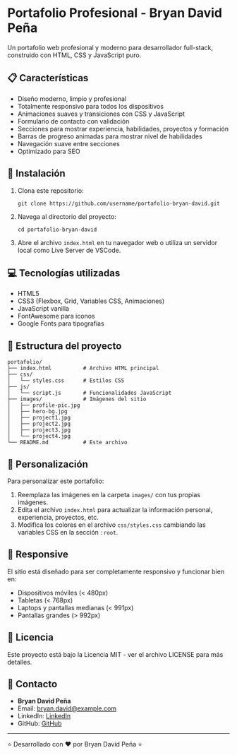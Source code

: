 # Portafolio Profesional - Bryan David Peña

Un portafolio web profesional y moderno para desarrollador full-stack, construido con HTML, CSS y JavaScript puro.

## 📋 Características

- Diseño moderno, limpio y profesional
- Totalmente responsivo para todos los dispositivos
- Animaciones suaves y transiciones con CSS y JavaScript
- Formulario de contacto con validación
- Secciones para mostrar experiencia, habilidades, proyectos y formación
- Barras de progreso animadas para mostrar nivel de habilidades
- Navegación suave entre secciones
- Optimizado para SEO

## 🚀 Instalación

1. Clona este repositorio:
   ```
   git clone https://github.com/username/portafolio-bryan-david.git
   ```

2. Navega al directorio del proyecto:
   ```
   cd portafolio-bryan-david
   ```

3. Abre el archivo `index.html` en tu navegador web o utiliza un servidor local como Live Server de VSCode.

## 💻 Tecnologías utilizadas

- HTML5
- CSS3 (Flexbox, Grid, Variables CSS, Animaciones)
- JavaScript vanilla
- FontAwesome para iconos
- Google Fonts para tipografías

## 📁 Estructura del proyecto

```
portafolio/
├── index.html          # Archivo HTML principal
├── css/
│   └── styles.css      # Estilos CSS
├── js/
│   └── script.js       # Funcionalidades JavaScript
├── images/             # Imágenes del sitio
│   ├── profile-pic.jpg
│   ├── hero-bg.jpg
│   ├── project1.jpg
│   ├── project2.jpg
│   ├── project3.jpg
│   └── project4.jpg
└── README.md           # Este archivo
```

## 🔧 Personalización

Para personalizar este portafolio:

1. Reemplaza las imágenes en la carpeta `images/` con tus propias imágenes.
2. Edita el archivo `index.html` para actualizar la información personal, experiencia, proyectos, etc.
3. Modifica los colores en el archivo `css/styles.css` cambiando las variables CSS en la sección `:root`.

## 📱 Responsive

El sitio está diseñado para ser completamente responsivo y funcionar bien en:

- Dispositivos móviles (< 480px)
- Tabletas (< 768px)
- Laptops y pantallas medianas (< 991px)
- Pantallas grandes (> 992px)

## 📝 Licencia

Este proyecto está bajo la Licencia MIT - ver el archivo LICENSE para más detalles.

## 👤 Contacto

- **Bryan David Peña**
- Email: bryan.david@example.com
- LinkedIn: [LinkedIn](https://linkedin.com/)
- GitHub: [GitHub](https://github.com/)

---

⭐️ Desarrollado con ❤️ por Bryan David Peña ⭐️ 